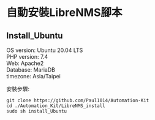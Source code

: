 # 自動安裝LibreNMS腳本

## Install_Ubuntu
OS version: Ubuntu 20.04 LTS  
PHP version: 7.4  
Web: Apache2  
Database: MariaDB  
timezone: Asia/Taipei  

安裝步驟:
```
git clone https://github.com/Paul1014/Automation-Kit
cd ./Automation_Kit/LibreNMS_install
sudo sh install_Ubuntu
```
